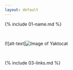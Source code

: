 ```yaml
---
layout: default
---
```


{% include 01-name.md %}

<br>

(![alt-text]![Image of Yaktocat](https://octodex.github.com/images/yaktocat.png)

<br>

{% include 03-links.md %}

